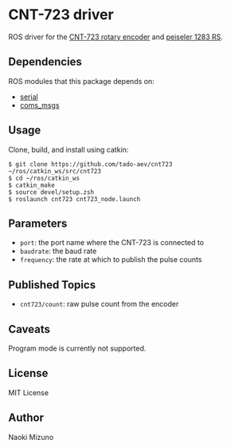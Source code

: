 # CNT-723 driver

ROS driver for the [CNT-723 rotary encoder](http://www.cocores.co.jp/english/cnt723.htm) and [peiseler 1283 RS](http://www.sensores-de-medida.es/uploads/motion_transducer_mt_kfz_engl.pdf).

## Dependencies

ROS modules that this package depends on:

- [serial](http://wiki.ros.org/serial)
- [coms_msgs](https://github.com/tado-aev/coms_msgs)

## Usage

Clone, build, and install using catkin:

```
$ git clone https://github.com/tado-aev/cnt723 ~/ros/catkin_ws/src/cnt723
$ cd ~/ros/catkin_ws
$ catkin_make
$ source devel/setup.zsh
$ roslaunch cnt723 cnt723_node.launch
```

## Parameters

- `port`: the port name where the CNT-723 is connected to
- `baudrate`: the baud rate
- `frequency`: the rate at which to publish the pulse counts

## Published Topics

- `cnt723/count`: raw pulse count from the encoder

## Caveats

Program mode is currently not supported.

## License

MIT License

## Author

Naoki Mizuno
